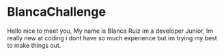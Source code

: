 # BlancaChallenge

Hello nice to meet you, My name is Blanca Ruiz im a developer Junior, Im really new at coding i dont have so much experience but im trying my best to make things out.
